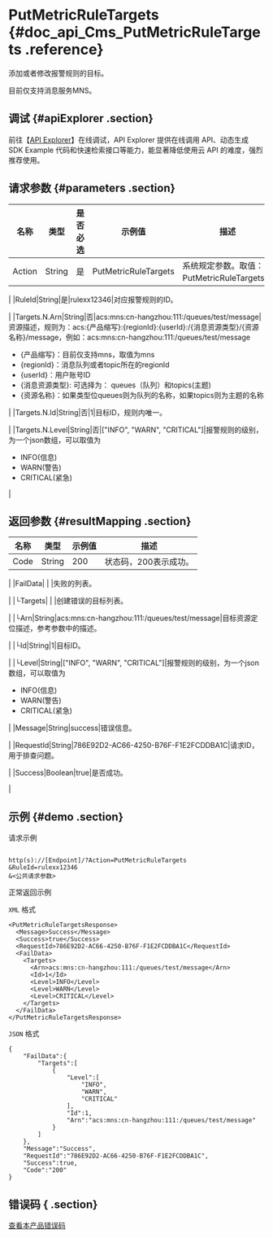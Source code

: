# PutMetricRuleTargets {#doc_api_Cms_PutMetricRuleTargets .reference}

添加或者修改报警规则的目标。

目前仅支持消息服务MNS。

## 调试 {#apiExplorer .section}

前往【[API Explorer](https://api.aliyun.com/#product=Cms&api=PutMetricRuleTargets)】在线调试，API Explorer 提供在线调用 API、动态生成 SDK Example 代码和快速检索接口等能力，能显著降低使用云 API 的难度，强烈推荐使用。

## 请求参数 {#parameters .section}

|名称|类型|是否必选|示例值|描述|
|--|--|----|---|--|
|Action|String|是|PutMetricRuleTargets|系统规定参数。取值：PutMetricRuleTargets。

 |
|RuleId|String|是|rulexx12346|对应报警规则的ID。

 |
|Targets.N.Arn|String|否|acs:mns:cn-hangzhou:111:/queues/test/message|资源描述，规则为：acs:\{产品缩写\}:\{regionId\}:\{userId\}:/\{消息资源类型\}/\{资源名称\}/message，例如：acs:mns:cn-hangzhou:111:/queues/test/message

 -   \{产品缩写\}：目前仅支持mns，取值为mns
-   \{regionId\}：消息队列或者topic所在的regionId
-   \{userId\}：用户账号ID
-   \{消息资源类型\}: 可选择为： queues（队列）和topics\(主题\)
-   \{资源名称\}：如果类型位queues则为队列的名称，如果topics则为主题的名称

 |
|Targets.N.Id|String|否|1|目标ID，规则内唯一。

 |
|Targets.N.Level|String|否|\["INFO", "WARN", "CRITICAL"\]|报警规则的级别，为一个json数组，可以取值为

 -   INFO\(信息\)
-   WARN\(警告\)
-   CRITICAL\(紧急\)

 |

## 返回参数 {#resultMapping .section}

|名称|类型|示例值|描述|
|--|--|---|--|
|Code|String|200|状态码，200表示成功。

 |
|FailData| | |失败的列表。

 |
|└Targets| | |创建错误的目标列表。

 |
|└Arn|String|acs:mns:cn-hangzhou:111:/queues/test/message|目标资源定位描述，参考参数中的描述。

 |
|└Id|String|1|目标ID。

 |
|└Level|String|\["INFO", "WARN", "CRITICAL"\]|报警规则的级别，为一个json数组，可以取值为

 -   INFO\(信息\)
-   WARN\(警告\)
-   CRITICAL\(紧急\)

 |
|Message|String|success|错误信息。

 |
|RequestId|String|786E92D2-AC66-4250-B76F-F1E2FCDDBA1C|请求ID，用于排查问题。

 |
|Success|Boolean|true|是否成功。

 |

## 示例 {#demo .section}

请求示例

``` {#request_demo}

http(s)://[Endpoint]/?Action=PutMetricRuleTargets
&RuleId=rulexx12346
&<公共请求参数>

```

正常返回示例

`XML` 格式

``` {#xml_return_success_demo}
<PutMetricRuleTargetsResponse>
  <Message>Success</Message>
  <Success>true</Success>
  <RequestId>786E92D2-AC66-4250-B76F-F1E2FCDDBA1C</RequestId>
  <FailData>
    <Targets>
      <Arn>acs:mns:cn-hangzhou:111:/queues/test/message</Arn>
      <Id>1</Id>
      <Level>INFO</Level>
      <Level>WARN</Level>
      <Level>CRITICAL</Level>
    </Targets>
  </FailData>
</PutMetricRuleTargetsResponse>

```

`JSON` 格式

``` {#json_return_success_demo}
{
	"FailData":{
		"Targets":[
			{
				"Level":[
					"INFO",
					"WARN",
					"CRITICAL"
				],
				"Id":1,
				"Arn":"acs:mns:cn-hangzhou:111:/queues/test/message"
			}
		]
	},
	"Message":"Success",
	"RequestId":"786E92D2-AC66-4250-B76F-F1E2FCDDBA1C",
	"Success":true,
	"Code":"200"
}
```

## 错误码 { .section}

[查看本产品错误码](https://error-center.aliyun.com/status/product/Cms)

